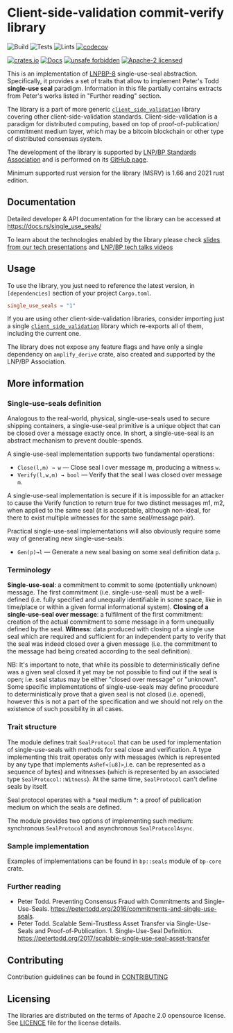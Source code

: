 # Client-side-validation commit-verify library

![Build](https://github.com/LNP-BP/client_side_validation/workflows/Build/badge.svg)
![Tests](https://github.com/LNP-BP/client_side_validation/workflows/Tests/badge.svg)
![Lints](https://github.com/LNP-BP/client_side_validation/workflows/Lints/badge.svg)
[![codecov](https://codecov.io/gh/LNP-BP/client_side_validation/branch/master/graph/badge.svg)](https://codecov.io/gh/LNP-BP/client_side_validation)

[![crates.io](https://meritbadge.herokuapp.com/single_use_seals)](https://crates.io/crates/single_use_seals)
[![Docs](https://docs.rs/single_use_seals/badge.svg)](https://docs.rs/single_use_seals)
[![unsafe forbidden](https://img.shields.io/badge/unsafe-forbidden-success.svg)](https://github.com/rust-secure-code/safety-dance/)
[![Apache-2 licensed](https://img.shields.io/crates/l/single_use_seals)](./LICENSE)

This is an implementation of [LNPBP-8] single-use-seal abstraction. 
Specifically, it provides a set of traits that allow to implement Peter's Todd 
**single-use seal** paradigm. Information in this file partially contains 
extracts from Peter's works listed in "Further reading" section.

The library is a part of more generic [`client_side_validation`] library 
covering other client-side-validation standards. Client-side-validation is a 
paradigm for distributed computing, based on top of proof-of-publication/
commitment medium layer, which may be a bitcoin blockchain or other type of 
distributed consensus system.

The development of the library is supported by [LNP/BP Standards Association][lnpbp-web]
and is performed on its [GitHub page][lnpbp-github].

Minimum supported rust version for the library (MSRV) is 1.66 and 2021 rust
edition.


## Documentation

Detailed developer & API documentation for the library can be accessed
at <https://docs.rs/single_use_seals/>

To learn about the technologies enabled by the library please check
[slides from our tech presentations][presentations]
and [LNP/BP tech talks videos][lnpbp-youtube]


## Usage

To use the library, you just need to reference the latest version, in 
`[dependencies]` section of your project `Cargo.toml`.

```toml
single_use_seals = "1"
```

If you are using other client-side-validation libraries, consider importing
just a single [`client_side_validation`] library which re-exports all of them,
including the current one.

The library does not expose any feature flags and have only a single dependency
on `amplify_derive` crate, also created and supported by the LNP/BP Association.

## More information

### Single-use-seals definition

Analogous to the real-world, physical, single-use-seals used to secure
shipping containers, a single-use-seal primitive is a unique object that can
be closed over a message exactly once. In short, a single-use-seal is an
abstract mechanism to prevent double-spends.

A single-use-seal implementation supports two fundamental operations:
* `Close(l,m) → w` — Close seal l over message m, producing a witness `w`.
* `Verify(l,w,m) → bool` — Verify that the seal l was closed over message `m`.

A single-use-seal implementation is secure if it is impossible for an
attacker to cause the Verify function to return true for two distinct
messages m1, m2, when applied to the same seal (it is acceptable, although
non-ideal, for there to exist multiple witnesses for the same seal/message
pair).

Practical single-use-seal implementations will also obviously require some
way of generating new single-use-seals:
* `Gen(p)→l` — Generate a new seal basing on some seal definition data `p`.

### Terminology

**Single-use-seal**: a commitment to commit to some (potentially unknown)
  message. The first commitment (i.e. single-use-seal) must be a
  well-defined (i.e. fully specified and unequally identifiable
  in some space, like in time/place or within a given formal informational
  system).
**Closing of a single-use-seal over message**: a fulfilment of the first
  commitment: creation of the actual commitment to some message in a form
  unequally defined by the seal.
**Witness**: data produced with closing of a single use seal which are
  required and sufficient for an independent party to verify that the seal
  was indeed closed over a given message (i.e. the commitment to the message
  had being created according to the seal definition).

NB: It's important to note, that while its possible to deterministically
  define was a given seal closed it yet may be not possible to find out
  if the seal is open; i.e. seal status may be either "closed over message"
  or "unknown". Some specific implementations of single-use-seals may define
  procedure to deterministically prove that a given seal is not closed (i.e.
  opened), however this is not a part of the specification and we should
  not rely on the existence of such possibility in all cases.

### Trait structure

The module defines trait `SealProtocol` that can be used for
implementation of single-use-seals with methods for seal close and
verification. A type implementing this trait operates only with messages
(which is represented by any type that implements `AsRef<[u8]>`,i.e. can be
represented as a sequence of bytes) and witnesses (which is represented by
an associated type `SealProtocol::Witness`). At the same time,
`SealProtocol` can't define seals by itself.

Seal protocol operates with a *seal medium *: a proof of publication medium
on which the seals are defined.

The module provides two options of implementing such medium: synchronous
`SealProtocol` and asynchronous `SealProtocolAsync`.

### Sample implementation

Examples of implementations can be found in `bp::seals` module of `bp-core`
crate.

### Further reading

* Peter Todd. Preventing Consensus Fraud with Commitments and
  Single-Use-Seals.
  <https://petertodd.org/2016/commitments-and-single-use-seals>.
* Peter Todd. Scalable Semi-Trustless Asset Transfer via Single-Use-Seals
  and Proof-of-Publication. 1. Single-Use-Seal Definition.
  <https://petertodd.org/2017/scalable-single-use-seal-asset-transfer>

## Contributing

Contribution guidelines can be found in [CONTRIBUTING](../CONTRIBUTING.md)


## Licensing

The libraries are distributed on the terms of Apache 2.0 opensource license.
See [LICENCE](LICENSE) file for the license details.

[`client_side_validation`]: https://crates.io/crates/client_side_validation
[lnpbp-web]: https://lnp-bp.org
[lnpbp-github]: https://github.com/LNP-BP
[lnpbp-youtube]: https://www.youtube.com/@LNPBP
[presentations]: https://github.com/LNP-BP/FAQ/blob/master/Presentation%20slides/

[LNPBP-8]: https://github.com/LNP-BP/LNPBPs/blob/master/lnpbp-0008.md
